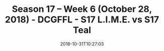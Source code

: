 ---
title: Season 17 – Week 6 (October 28, 2018) - DCGFFL - S17 L.I.M.E. vs S17 Teal
teams-score:
- team: _teams/s17-neon-green.md
  score: 29
- team: _teams/s17-teal.md
  score: 12
mvp: J. Anderson (N. Green), P. McIntyre (Teal)
game-ball: C. Burrell (N. Green), T. Comparetto (Teal)
sportsperson: D. Shaver (N. Green), V. Culliver (Teal)
season: 17
week: 6
date: '2018-10-31T10:27:03'
pageid: season-17-week-6-october-28-2018-6695-vs-6707
---